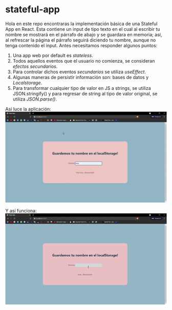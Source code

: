 # stateful-app

Hola en este repo encontraras la implementación básica de una Stateful App en React. Esta contiene un input de tipo texto en el cual al escribir tu nombre se mostrará en el párrafo de abajo y se guardara en memoria; así, al refrescar la página el párrafo seguirá diciendo tu nombre, aunque no tenga contenido el input. Antes necesitamos responder algunos puntos:


1. Una app web por default es _stateless_.
2. Todos aquellos eventos que el usuario no comienza, se consideran _efectos_   _secundarios_.
3. Para controlar dichos eventos _secundarios_ se utiliza _useEffect_.
4. Algunas maneras de persistir información son: bases de datos y _Localstorage_.
5. Para transformar cualquier tipo de valor en JS a strings, se utiliza JSON.stringify() y para regresar de string al tipo de valor original, se utiliza _JSON.parse()_.

Así luce la aplicación:
![alt text](https://github.com/Dona0w0/stateful-app/blob/main/SS.png)

Y así funciona:<br />
![image](https://github.com/Dona0w0/stateful-app/blob/main/preview.gif)
